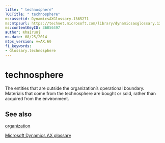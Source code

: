 ```yaml
---
title: " technosphere"
TOCTitle: " technosphere"
ms:assetid: DynamicsAXGlossary.1365271
ms:mtpsurl: https://technet.microsoft.com/library/dynamicsaxglossary.1365271(v=AX.60)
ms:contentKeyID: 36056497
author: Khairunj
ms.date: 08/25/2014
mtps_version: v=AX.60
f1_keywords:
- Glossary.technosphere
---
```


# technosphere

The entities that are outside the organization’s operational boundary. Materials that come from the technosphere are bought or sold, rather than acquired from the environment.

## See also

[organization](organization.md)

[Microsoft Dynamics AX glossary](glossary/microsoft-dynamics-ax-glossary.md)

  


